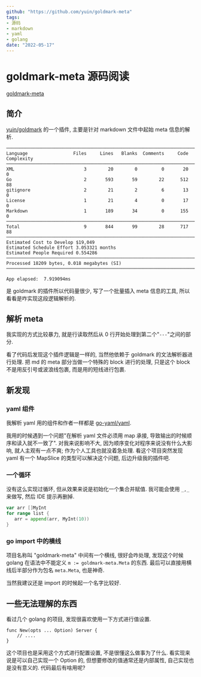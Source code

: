 ```yaml
---
github: "https://github.com/yuin/goldmark-meta"
tags:
- 源码
- markdown
- yaml
- golang
date: "2022-05-17"
---
```


# goldmark-meta 源码阅读

[goldmark-meta](https://github.com/yuin/goldmark-meta)

## 简介

[yuin/goldmark](https://github.com/yuin/goldmark) 的一个插件, 主要是针对 markdown 文件中起始 meta 信息的解析.

```
───────────────────────────────────────────────────────────────────────────────
Language                 Files     Lines   Blanks  Comments     Code Complexity
───────────────────────────────────────────────────────────────────────────────
XML                          3        20        0         0       20          0
Go                           2       593       59        22      512         88
gitignore                    2        21        2         6       13          0
License                      1        21        4         0       17          0
Markdown                     1       189       34         0      155          0
───────────────────────────────────────────────────────────────────────────────
Total                        9       844       99        28      717         88
───────────────────────────────────────────────────────────────────────────────
Estimated Cost to Develop $19,049
Estimated Schedule Effort 3.053321 months
Estimated People Required 0.554286
───────────────────────────────────────────────────────────────────────────────
Processed 18209 bytes, 0.018 megabytes (SI)
───────────────────────────────────────────────────────────────────────────────

App elapsed:  7.919094ms
```

是 goldmark 的插件所以代码量很少, 写了一个批量插入 meta 信息的工具, 所以看看是咋实现这段逻辑解析的.

## 解析 meta

我实现的方式比较暴力, 就是行读取然后从 0 行开始处理到第二个"`---`"之间的部分.

看了代码后发现这个插件逻辑是一样的, 当然他依赖于 goldmark 的文法解析器进行处理. 把 md 的 meta 部分当做一个特殊的 block 进行的处理, 只是这个 block 不是用反引号或波浪线包裹, 而是用的短线进行包裹.

## 新发现
### yaml 组件
我解析 yaml 用的组件和作者一样都是 [go-yaml/yaml](https://github.com/go-yaml/yaml). 

我用的时候遇到一个问题"在解析 yaml 文件必须用 map 承接, 导致输出的时候顺序和读入就不一致了". 对我来说影响不大, 因为顺序变化对程序来说没有什么大影响, 就人主观有一点不爽; 作为个人工具也就没着急处理. 看这个项目突然发现 yaml 有一个 MapSlice 的类型可以解决这个问题, 后边升级我的插件吧.

### 一个循环

没有这么实现过循环, 但从效果来说是初始化一个集合并赋值. 我可能会使用 `_,_` 来做写, 然后 IDE 提示再删掉.

```go
var arr []MyInt
for range list {  
   arr = append(arr, MyInt(10))  
}
```

### go import 中的横线

项目名称叫 "goldmark-meta" 中间有一个横线, 很好会咋处理, 发现这个时候 golang 在语法中不能定义 `m := goldmark-meta.Meta` 的东西. 最后可以直接用横线后半部分作为包名 `meta.Meta`, 也是神奇. 

当然我建议还是 import 的时候起一个名字比较好.

## 一些无法理解的东西

看过几个 golang 的项目, 发现很喜欢使用一下方式进行值设置.
```
func New(opts ... Option) Server {
    // ....
}
```

这个项目也是采用这个方式进行配置设置, 不是很懂这么做事为了什么. 看实现来说是可以自己实现一个 Option 的, 但想要修改的值通常还是内部属性, 自己实现也是没有意义的. 代码最后有啥用呢?
